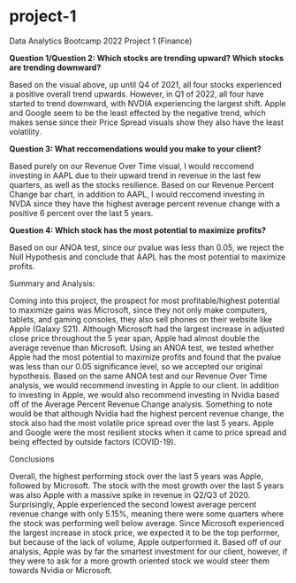 # project-1
Data Analytics Bootcamp 2022 Project 1 (Finance)

**Question 1/Question 2: Which stocks are trending upward? 
Which stocks are trending downward?**

Based on the visual above, up until Q4 of 2021, all four stocks experienced a
positive overall trend upwards. However, in Q1 of 2022, all four have started to
trend downward, with NVDIA experiencing the largest shift. Apple and Google seem
to be the least effected by the negative trend, which makes sense since their
Price Spread visuals show they also have the least volatility.

**Question 3: What reccomendations would you make to your client?**

Based purely on our Revenue Over Time visual, I would reccomend investing in AAPL
due to their upward trend in revenue in the last few quarters, as well as the
stocks resilience. Based on our Revenue Percent Change bar chart, in addition to
AAPL, I would reccomend investing in NVDA since they have the highest average
percent revenue change with a positive 6 percent over the last 5 years.

**Question 4: Which stock has the most potential to maximize profits?**

Based on our ANOA test, since our pvalue was less than 0.05, we reject the Null
Hypothesis and conclude that AAPL has the most potential to maximize profits.

Summary and Analysis:

Coming into this project, the prospect for most profitable/highest potential to
maximize gains was Microsoft, since they not only make computers, tablets, and
gaming consoles, they also sell phones on their website like Apple (Galaxy S21).
Although Microsoft had the largest increase in adjusted close price throughout
the 5 year span, Apple had almost double the average revenue than Microsoft. Using
an ANOA test, we tested whether Apple had the most potential to maximize profits
and found that the pvalue was less than our 0.05 significance level, so we
accepted our original hypothesis. Based on the same ANOA test and our Revenue Over
Time analysis, we would recommend investing in Apple to our client. In addition
to investing in Apple, we would also recommend investing in Nvidia based off of
the Average Percent Revenue Change analysis. Something to note would be that
although Nvidia had the highest percent revenue change, the stock also had the
most volatile price spread over the last 5 years. Apple and Google were the most
resilient stocks when it came to price spread and being effected by outside
factors (COVID-19).

Conclusions

Overall, the highest performing stock over the last 5 years was Apple, followed
by Microsoft. The stock with the most growth over the last 5 years was also Apple
with a massive spike in revenue in Q2/Q3 of 2020. Surprisingly, Apple experienced 
the second lowest average percent revenue change with only 5.15%, meaning there
were some quarters where the stock was performing well below average. Since
Microsoft experienced the largest increase in stock price, we expected it to
be the top performer, but because of the lack of volume, Apple outperformed it.
Based off of our analysis, Apple was by far the smartest investment for our
client, however, if they were to ask for a more growth oriented stock we would
steer them towards Nvidia or Microsoft.
